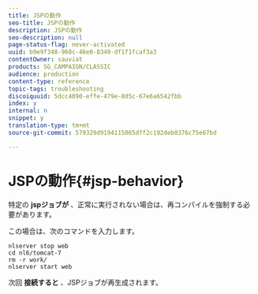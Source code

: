 ```yaml
---
title: JSPの動作
seo-title: JSPの動作
description: JSPの動作
seo-description: null
page-status-flag: never-activated
uuid: b9e9f348-968c-46e0-8340-df1f1fcaf3a3
contentOwner: sauviat
products: SG_CAMPAIGN/CLASSIC
audience: production
content-type: reference
topic-tags: troubleshooting
discoiquuid: 5dcc4090-effe-479e-8d5c-67e6a6542fbb
index: y
internal: n
snippet: y
translation-type: tm+mt
source-git-commit: 579329d9194115065dff2c192deb0376c75e67bd

---
```



# JSPの動作{#jsp-behavior}

特定の **jspジョブが** 、正常に実行されない場合は、再コンパイルを強制する必要があります。

この場合は、次のコマンドを入力します。

```
nlserver stop web
cd nl6/tomcat-7
rm -r work/
nlserver start web
```

次回 **接続すると** 、JSPジョブが再生成されます。
